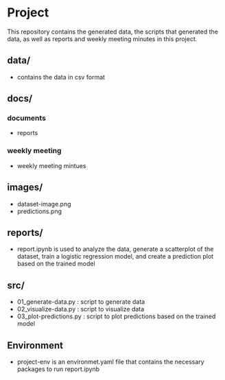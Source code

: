 # Project
This repository contains the generated data, the scripts that generated the data, as well as reports and weekly meeting minutes in this project. 

## data/
- contains the data in csv format

## docs/
### documents
- reports

### weekly meeting
- weekly meeting mintues

## images/
- dataset-image.png
- predictions.png

## reports/
- report.ipynb is used to analyze the data, generate a scatterplot of the dataset, train a logistic regression model, and create a prediction plot based on the trained model

## src/
- 01_generate-data.py : script to generate data
- 02_visualize-data.py : script to visualize data
- 03_plot-predictions.py : script to plot predictions based on the trained model

## Environment
- project-env is an environmet.yaml file that contains the necessary packages to run report.ipynb

